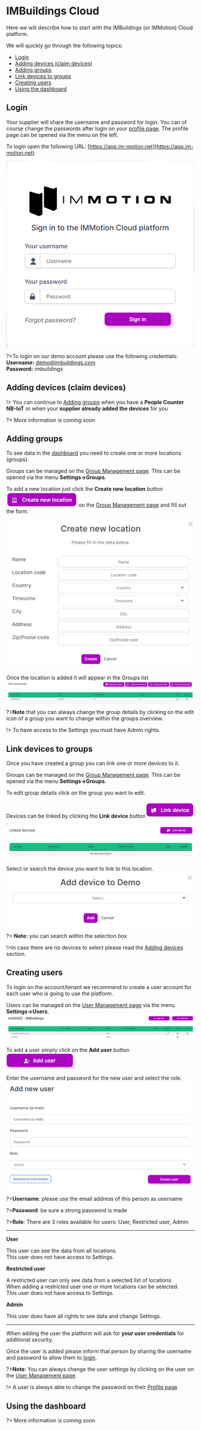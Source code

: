 # IMBuildings Cloud

Here we will describe how to start with the IMBuildings (or IMMotion) Cloud platform.

We will quickly go through the following topics:
- [Login](#login)
- [Adding devices (claim devices)](#adding-devices-claim-devices)
- [Adding groups](#adding-groups)
- [Link devices to groups](#link-devices-to-groups)
- [Creating users](#creating-users)
- [Using the dashboard](#using-the-dashboard)

## Login

Your supplier will share the username and password for login.
You can of course change the passwords after login on your [profile page](https://app.im-motion.net/profile). The profile page can be opened via the menu on the left.

To login open the following URL: [https://app.im-motion.net](https://app.im-motion.net)

<img src="./assets/cloud/login-immotion.png" alt="login form"  class="image-75 image-center image-border">

?>To login on our demo account please use the following credentials:<br>
**Username:** demo@imbuildings.com<br>
**Password:** imbuildings

## Adding devices (claim devices)

!> You can continue to [Adding groups](#adding-groups) when you have a **People Counter NB-IoT** or when your **supplier already added the devices** for you

?> More information is coming soon

## Adding groups

To see data in the [dashboard](https://app.im-motion.net/dashboard/) you need to create one or more locations (groups).

Groups can be managed on the [Group Management page](https://app.im-motion.net/manager/groups). This can be opened via the menu **Settings->Groups**.

To add a new location just click the **Create new location** button<img src="./assets/cloud/create-new-location-button.png" alt="Create new location" class="image-75"> on the [Group Management page](https://app.im-motion.net/manager/groups) and fill out the form.

<img src="./assets/cloud/create-location.png" alt="create location" class="image-75 image-center image-border">

Once the location is added it will appear in the Groups list<br>
<img src="./assets/cloud/group-management-list.png" alt="group management list" class="image-75 image-center image-border">

?>**Note** that you can always change the group details by clicking on the edit icon of a group you want to change within the groups overview.

!> To have access to the Settings you must have Admin rights.

## Link devices to groups

Once you have created a group you can link one or more devices to it.

Groups can be managed on the [Group Management page](https://app.im-motion.net/manager/groups). This can be opened via the menu **Settings->Groups**.

To edit group details click on the group you want to edit.

Devices can be linked by clicking the **Link device** button<img src="./assets/cloud/link-device-button.png" alt="Link device" class="image-75">.
<img src="./assets/cloud/linked-devices-no-device.png" alt="linked devices" class="image-75 image-center image-border">

Select or search the device you want to link to this location.
<img src="./assets/cloud/link-device-form.png" alt="linked devices" class="image-75 image-center image-border">

?> **Note:** you can search within the selection box

!>In case there are no devices to select please read the [Adding devices](#adding-devices) section.

## Creating users

To login on the account/tenant we recommend to create a user account for each user who is going to use the platform.

Users can be managed on the [User Management page](https://app.im-motion.net/users/) via the menu **Settings->Users**.
<img src="./assets/cloud/users-list.png" alt="Users list" class="image-75 image-center image-border">

To add a user simply click on the **Add user** button<img src="./assets/cloud/add-user-button.png" alt="Link device" class="image-75">.

Enter the username and password for the new user and select the role.
<img src="./assets/cloud/add-user.png" alt="Users list" class="image-75 image-center image-border">

?>**Username**: please use the email address of this person as username

?>**Password**: be sure a strong password is made

?>**Role**: There are 3 roles available for users: User, Restricted user, Admin
<hr>

**User**

This user can see the data from all locations.<br>
This user does not have access to Settings.

**Restricted user**

A restricted user can only see data from a selected list of locations.<br>
When adding a restricted user one or more locations can be selected.<br>
This user does not have access to Settings.

**Admin**

This user does have all rights to see data and change Settings.
<hr>

When adding the user the platform will ask for **your user credentials** for additional security.

Once the user is added please inform that person by sharing the username and password to allow them to [login](https://app.im-motion.net).

?>**Note**: You can always change the user settings by clicking on the user on the [User Management page](https://app.im-motion.net/users/).

!> A user is always able to change the password on their [Profile page](https://app.im-motion.net/profile)

## Using the dashboard

?> More information is coming soon
